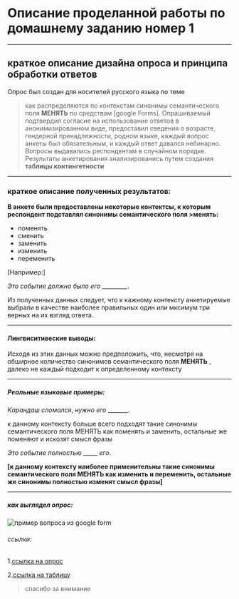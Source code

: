 # Описание проделанной работы по домашнему заданию номер 1 
****************
## краткое описание дизайна опроса и принципа обработки ответов
Опрос был создан для носителей русского языка по теме 
>как распределяются по контекстам синонимы семантического поля
**МЕНЯТЬ** по средствам [google Forms]. Опрашиваемый подтвердил согласие на использование ответов в анонимизированном виде, предоставил сведения о возрасте, гендерной пренадлежности, родном языке, каждый вопрос анкеты был обязательным, и каждый ответ давался небинарно. Вопросы выдавались респондентам в случайном порядке.
Результаты анкетирования анализированись путем создания **таблицы контингетности**
****************
### краткое описание полученных результатов:

**В анкете были предоставлены некоторые контектсы, к которым респондент подставлял синонимы семантического поля >менять:**

* поменять
* сменить 
* заменить
* изменить 
* переменить

[Например:]

*Это событие должно было его _________.*

Из полученных данных следует, что к кажному контексту анкетируемые выбрали в качестве наиболее правильных один или мксимум три верных на их взгляд ответа. 
*******************
#### Лингвиситивеские выводы:
Исходя из этих данных можно предположить, что, несмотря на обширное количество синонимов семантического поля **МЕНЯТЬ** , далеко не каждый подходит к определенному контексту
*******************
##### Реальные языковые примеры:

_Карандаш_ _сломался_, _нужно_ _его_ _______.  

к данному контексту больше всего подходят такие синонимы семантического поля МЕНЯТЬ как поменять и заменить, остальные же поменяют и искозят смысл фразы 

_Это_ _событие_ _полностью_ _____ _его_. 

**[к данному контексту наиболее применительны такие синонимы семантического поля МЕНЯТЬ как изменить и переменить, остальные же синонимы полностью изменят смысл фразы]** 
******************
##### как выглядел опрос:
![пример вопроса из google form](https://sun9-82.userapi.com/impg/nDEYmhwk9U1RiYBsfpwVr7eDhRic2HU9kBuAWQ/Z2ZZkoFpIi0.jpg?size=767x389&quality=96&sign=33ad463e365798eb0123984ced4d3bd2&type=album)
###### ссылки:

1.[ссылка на опрос](https://docs.google.com/forms/d/e/1FAIpQLSfM7dvtDUXtrnfw0qYOQ5e7bVsx-H9C9Zgxx1SfcgU2kynfdA/viewform?usp=sf_link)

2.[ссылка на таблицу](https://docs.google.com/spreadsheets/d/1MUSJSY-e47BwR9S_IjW09yYc7WMxB7BQ_NAQLyahYOQ/edit?usp=sharing)

>спасибо за внимание 
